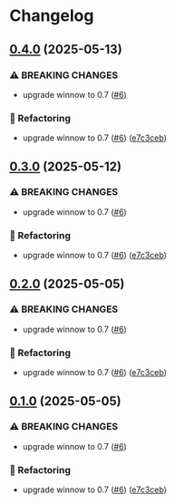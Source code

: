 # Changelog

## [0.4.0](https://github.com/baz-scm/gomod-parser/compare/v0.3.0...v0.4.0) (2025-05-13)


### ⚠ BREAKING CHANGES

* upgrade winnow to 0.7 ([#6](https://github.com/baz-scm/gomod-parser/issues/6))

### 🔄 Refactoring

* upgrade winnow to 0.7 ([#6](https://github.com/baz-scm/gomod-parser/issues/6)) ([e7c3ceb](https://github.com/baz-scm/gomod-parser/commit/e7c3cebc11731d1a7767e694a838952e10bc4184))

## [0.3.0](https://github.com/baz-scm/gomod-parser/compare/v0.2.0...v0.3.0) (2025-05-12)


### ⚠ BREAKING CHANGES

* upgrade winnow to 0.7 ([#6](https://github.com/baz-scm/gomod-parser/issues/6))

### 🔄 Refactoring

* upgrade winnow to 0.7 ([#6](https://github.com/baz-scm/gomod-parser/issues/6)) ([e7c3ceb](https://github.com/baz-scm/gomod-parser/commit/e7c3cebc11731d1a7767e694a838952e10bc4184))

## [0.2.0](https://github.com/baz-scm/gomod-parser/compare/v0.1.0...v0.2.0) (2025-05-05)


### ⚠ BREAKING CHANGES

* upgrade winnow to 0.7 ([#6](https://github.com/baz-scm/gomod-parser/issues/6))

### 🔄 Refactoring

* upgrade winnow to 0.7 ([#6](https://github.com/baz-scm/gomod-parser/issues/6)) ([e7c3ceb](https://github.com/baz-scm/gomod-parser/commit/e7c3cebc11731d1a7767e694a838952e10bc4184))

## [0.1.0](https://github.com/baz-scm/gomod-parser/compare/v0.0.3...v0.1.0) (2025-05-05)


### ⚠ BREAKING CHANGES

* upgrade winnow to 0.7 ([#6](https://github.com/baz-scm/gomod-parser/issues/6))

### 🔄 Refactoring

* upgrade winnow to 0.7 ([#6](https://github.com/baz-scm/gomod-parser/issues/6)) ([e7c3ceb](https://github.com/baz-scm/gomod-parser/commit/e7c3cebc11731d1a7767e694a838952e10bc4184))
